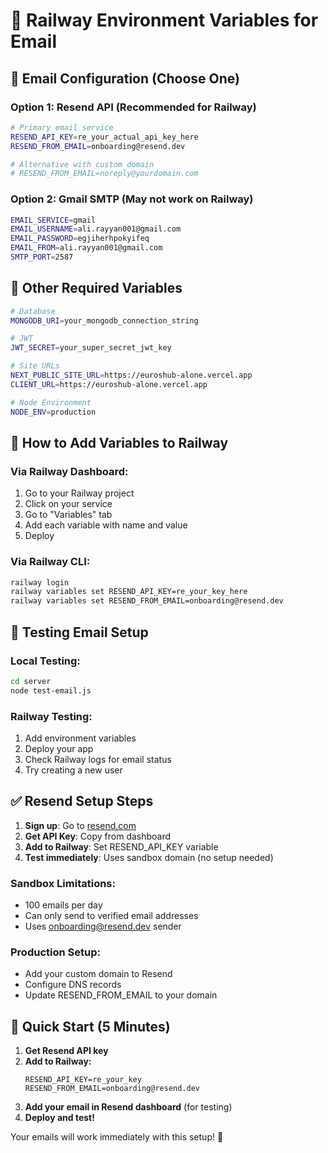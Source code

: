 # 🚀 Railway Environment Variables for Email

## 📧 **Email Configuration (Choose One)**

### **Option 1: Resend API (Recommended for Railway)**
```bash
# Primary email service
RESEND_API_KEY=re_your_actual_api_key_here
RESEND_FROM_EMAIL=onboarding@resend.dev

# Alternative with custom domain
# RESEND_FROM_EMAIL=noreply@yourdomain.com
```

### **Option 2: Gmail SMTP (May not work on Railway)**
```bash
EMAIL_SERVICE=gmail
EMAIL_USERNAME=ali.rayyan001@gmail.com
EMAIL_PASSWORD=egjiherhpokyifeq
EMAIL_FROM=ali.rayyan001@gmail.com
SMTP_PORT=2587
```

## 🔧 **Other Required Variables**
```bash
# Database
MONGODB_URI=your_mongodb_connection_string

# JWT
JWT_SECRET=your_super_secret_jwt_key

# Site URLs
NEXT_PUBLIC_SITE_URL=https://euroshub-alone.vercel.app
CLIENT_URL=https://euroshub-alone.vercel.app

# Node Environment
NODE_ENV=production
```

## 📝 **How to Add Variables to Railway**

### **Via Railway Dashboard:**
1. Go to your Railway project
2. Click on your service
3. Go to "Variables" tab
4. Add each variable with name and value
5. Deploy

### **Via Railway CLI:**
```bash
railway login
railway variables set RESEND_API_KEY=re_your_key_here
railway variables set RESEND_FROM_EMAIL=onboarding@resend.dev
```

## 🧪 **Testing Email Setup**

### **Local Testing:**
```bash
cd server
node test-email.js
```

### **Railway Testing:**
1. Add environment variables
2. Deploy your app
3. Check Railway logs for email status
4. Try creating a new user

## ✅ **Resend Setup Steps**

1. **Sign up**: Go to [resend.com](https://resend.com)
2. **Get API Key**: Copy from dashboard
3. **Add to Railway**: Set RESEND_API_KEY variable
4. **Test immediately**: Uses sandbox domain (no setup needed)

### **Sandbox Limitations:**
- 100 emails per day
- Can only send to verified email addresses
- Uses onboarding@resend.dev sender

### **Production Setup:**
- Add your custom domain to Resend
- Configure DNS records
- Update RESEND_FROM_EMAIL to your domain

## 🎯 **Quick Start (5 Minutes)**

1. **Get Resend API key**
2. **Add to Railway:**
   ```
   RESEND_API_KEY=re_your_key
   RESEND_FROM_EMAIL=onboarding@resend.dev
   ```
3. **Add your email in Resend dashboard** (for testing)
4. **Deploy and test!**

Your emails will work immediately with this setup! 🎉